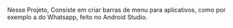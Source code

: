 Nesse Projeto, Consiste em criar barras de menu para aplicativos, como por exemplo a do Whatsapp, feito no Android Studio.
